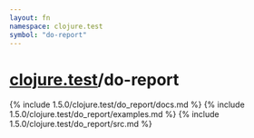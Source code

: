 ```yaml
---
layout: fn
namespace: clojure.test
symbol: "do-report"
---
```


# [clojure.test](../)/do-report

{% include 1.5.0/clojure.test/do_report/docs.md %}
{% include 1.5.0/clojure.test/do_report/examples.md %}
{% include 1.5.0/clojure.test/do_report/src.md %}

